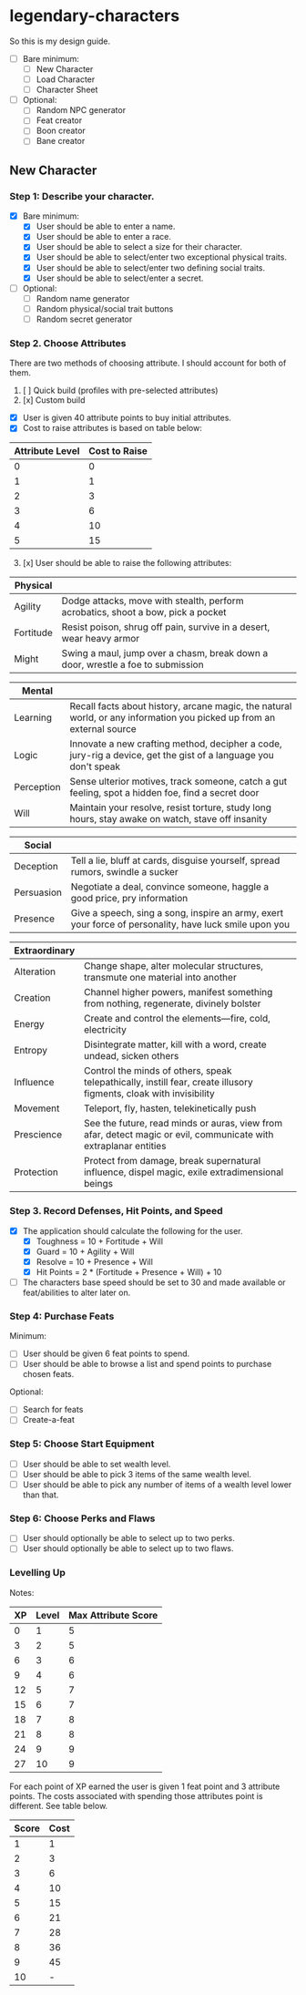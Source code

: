 # legendary-characters

So this is my design guide.

- [ ] Bare minimum:
  - [ ] New Character
  - [ ] Load Character
  - [ ] Character Sheet
    
- [ ] Optional:
  - [ ] Random NPC generator
  - [ ] Feat creator
  - [ ] Boon creator
  - [ ] Bane creator

## New Character

### Step 1:  Describe your character.

- [x] Bare minimum:
  - [x] User should be able to enter a name.
  - [x] User should be able to enter a race.
  - [x] User should be able to select a size for their character.
  - [x] User should be able to select/enter two exceptional physical traits.
  - [x] User should be able to select/enter two defining social traits.
  - [x] User should be able to select/enter a secret.

- [ ] Optional:
  - [ ] Random name generator
  - [ ] Random physical/social trait buttons
  - [ ] Random secret generator
  
### Step 2. Choose Attributes
  
There are two methods of choosing attribute.  I should account for both of them.  
  
1. [ ] Quick build (profiles with pre-selected attributes)
2. [x] Custom build
  
  - [x] User is given 40 attribute points to buy initial attributes.
  - [x] Cost to raise attributes is based on table below:
    
  | Attribute Level | Cost to Raise |
  | --- | --- |
  | 0 | 0 |
  | 1 | 1 |
  | 2 | 3 |
  | 3 | 6 |
  | 4 | 10 |
  | 5 | 15 |
  
  3. [x] User should be able to raise the following attributes:

  | Physical | |
  | --- | --- |
  | Agility | Dodge attacks, move with stealth, perform acrobatics, shoot a bow, pick a pocket |
  | Fortitude | Resist poison, shrug off pain, survive in a desert, wear heavy armor |
  | Might | Swing a maul, jump over a chasm, break down a door, wrestle a foe to submission |

  | Mental | |
  | --- | --- |
  | Learning | Recall facts about history, arcane magic, the natural world, or any information you picked up from an external source |
  | Logic | Innovate a new crafting method, decipher a code, jury-rig a device, get the gist of a language you don't speak |
  | Perception | Sense ulterior motives, track someone, catch a gut feeling, spot a hidden foe, find a secret door |
  | Will | Maintain your resolve, resist torture, study long hours, stay awake on watch, stave off insanity
  
  |Social| |
  |---| ---|
  | Deception | Tell a lie, bluff at cards, disguise yourself, spread rumors, swindle a sucker |
  | Persuasion | Negotiate a deal, convince someone, haggle a good price, pry information |
  | Presence | Give a speech, sing a song, inspire an army, exert your force of personality, have luck smile upon you |

  | Extraordinary | |
  | --- | --- |
  | Alteration | Change shape, alter molecular structures, transmute one material into another |
  | Creation | Channel higher powers, manifest something from nothing, regenerate, divinely bolster |
  | Energy | Create and control the elements—fire, cold, electricity |
  | Entropy | Disintegrate matter, kill with a word, create undead, sicken others |
  | Influence | Control the minds of others, speak telepathically, instill fear, create illusory figments, cloak with invisibility |
  | Movement | Teleport, fly, hasten, telekinetically push |
  | Prescience | See the future, read minds or auras, view from afar, detect magic or evil, communicate with extraplanar entities |
  | Protection | Protect from damage, break supernatural influence, dispel magic, exile extradimensional beings |

### Step 3. Record Defenses, Hit Points, and Speed

- [x] The application should calculate the following for the user.
  - [x] Toughness = 10 + Fortitude + Will
  - [x] Guard = 10 + Agility + Will
  - [x] Resolve = 10 + Presence + Will
  - [x] Hit Points = 2 * (Fortitude + Presence + Will) + 10
- [ ] The characters base speed should be set to 30 and made available or feat/abilities to alter later on.

### Step 4: Purchase Feats

Minimum:
- [ ] User should be given 6 feat points to spend.
- [ ] User should be able to browse a list and spend points to purchase chosen feats.

Optional:
- [ ] Search for feats
- [ ] Create-a-feat

### Step 5: Choose Start Equipment

- [ ] User should be able to set wealth level.
- [ ] User should be able to pick 3 items of the same wealth level.
- [ ] User should be able to pick any number of items of a wealth level lower than that.

### Step 6:  Choose Perks and Flaws

- [ ] User should optionally be able to select up to two perks.
- [ ] User should optionally be able to select up to two flaws.

### Levelling Up

Notes:

| XP | Level | Max Attribute Score |
| --- | --- | --- |
| 0 | 1 | 5 |
| 3 | 2 | 5 |
| 6 | 3 | 6 |
| 9 | 4 | 6 |
| 12 | 5 | 7 |
| 15 | 6 | 7 |
| 18 | 7 | 8 |
| 21 | 8 | 8 |
| 24 | 9 | 9 |
| 27 | 10 | 9 |

For each point of XP earned the user is given 1 feat point and 3 attribute points.  The costs associated with spending those attributes point is different.  See table below.

| Score | Cost |
| --- | --- |
| 1 | 1 |
| 2 | 3 |
| 3 | 6 |
| 4 | 10 |
| 5 | 15 |
| 6 | 21 |
| 7 | 28 |
| 8 | 36 |
| 9 | 45 |
| 10 | - |
